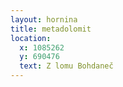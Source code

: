 ```yaml
---
layout: hornina
title: metadolomit
location:
  x: 1085262
  y: 690476
  text: Z lomu Bohdaneč
---
```


